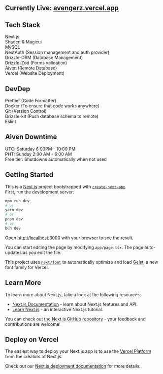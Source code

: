 ## Currently Live: [avengerz.vercel.app](avengerz.vercel.app)

## Tech Stack  
Next js  
Shadcn & Magicui  
MySQL  
NextAuth (Session management and auth provider)  
Drizzle-ORM (Database Management)  
Drizzle-Zod (Forms validation)  
Aiven (Remote Database)  
Vercel (Website Deployment)  

## DevDep  
Prettier (Code Formatter)  
Docker (To ensure that code works anywhere)  
Git (Version Control)  
Drizzle-kit (Push database schema to remote)  
Eslint  

## Aiven Downtime  
UTC: Saturday 6:00PM - 10:00 PM  
PHT: Sunday 2:00 AM - 6:00 AM  
Free tier: Shutdowns automatically when not used  

## Getting Started
This is a [Next.js](https://nextjs.org) project bootstrapped with [`create-next-app`](https://nextjs.org/docs/app/api-reference/cli/create-next-app).  
First, run the development server:

```bash
npm run dev
# or
yarn dev
# or
pnpm dev
# or
bun dev
```

Open [http://localhost:3000](http://localhost:3000) with your browser to see the result.

You can start editing the page by modifying `app/page.tsx`. The page auto-updates as you edit the file.

This project uses [`next/font`](https://nextjs.org/docs/app/building-your-application/optimizing/fonts) to automatically optimize and load [Geist](https://vercel.com/font), a new font family for Vercel.

## Learn More

To learn more about Next.js, take a look at the following resources:

- [Next.js Documentation](https://nextjs.org/docs) - learn about Next.js features and API.
- [Learn Next.js](https://nextjs.org/learn) - an interactive Next.js tutorial.

You can check out [the Next.js GitHub repository](https://github.com/vercel/next.js) - your feedback and contributions are welcome!

## Deploy on Vercel

The easiest way to deploy your Next.js app is to use the [Vercel Platform](https://vercel.com/new?utm_medium=default-template&filter=next.js&utm_source=create-next-app&utm_campaign=create-next-app-readme) from the creators of Next.js.

Check out our [Next.js deployment documentation](https://nextjs.org/docs/app/building-your-application/deploying) for more details.
